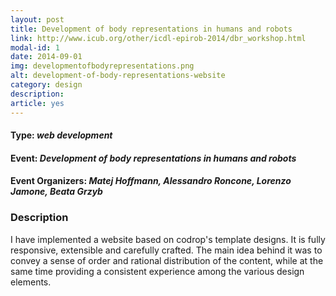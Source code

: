 ```yaml
---
layout: post
title: Development of body representations in humans and robots
link: http://www.icub.org/other/icdl-epirob-2014/dbr_workshop.html
modal-id: 1
date: 2014-09-01
img: developmentofbodyrepresentations.png
alt: development-of-body-representations-website
category: design
description: 
article: yes
---
```


#### Type: _web development_

#### Event: _Development of body representations in humans and robots_

#### Event Organizers: _Matej Hoffmann, Alessandro Roncone, Lorenzo Jamone, Beata Grzyb_

### Description

I have implemented a website based on codrop's template designs. It is fully responsive, extensible and carefully crafted. The main idea behind it was to convey a sense of order and rational distribution of the content, while at the same time providing a consistent experience among the various design elements.